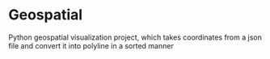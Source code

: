 # Geospatial
Python geospatial visualization project, which takes coordinates from a json file and convert it into polyline in a sorted manner
